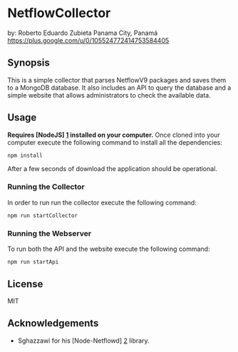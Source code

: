 NetflowCollector
=================

by: Roberto Eduardo Zubieta
Panama City, Panamá
<https://plus.google.com/u/0/105524772414753584405>

Synopsis
--------
This is a simple collector that parses NetflowV9 packages and saves them to a MongoDB database. It also includes an API to query the database and a simple website that allows administrators to check the available data.

Usage
------
**Requires [NodeJS] [1] installed on your computer.** Once cloned into your computer execute the following command to install all the dependencies:

	npm install

After a few seconds of download the application should be operational. 

### Running the Collector

In order to run run the collector execute the following command:

	npm run startCollector

### Running the Webserver

To run both the API and the website execute the following command:

	npm run startApi

License
-------
MIT

Acknowledgements
----------------

* Sghazzawi for his [Node-Netflowd] [2] library.



[1]: http://nodejs.org/
[2]: https://github.com/Sghazzawi/Node-Netflowd
